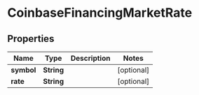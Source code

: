
# CoinbaseFinancingMarketRate

## Properties
Name | Type | Description | Notes
------------ | ------------- | ------------- | -------------
**symbol** | **String** |  |  [optional]
**rate** | **String** |  |  [optional]



